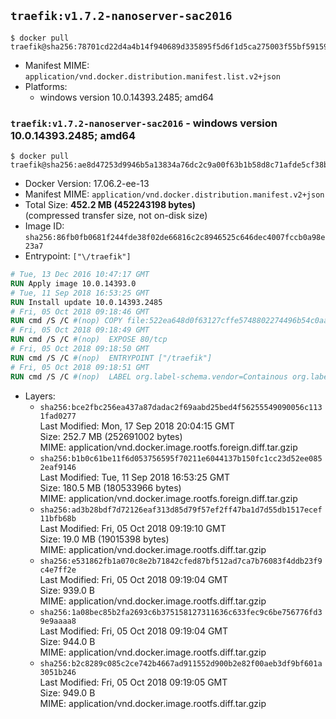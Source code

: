 ## `traefik:v1.7.2-nanoserver-sac2016`

```console
$ docker pull traefik@sha256:78701cd22d4a4b14f940689d335895f5d6f1d5ca275003f55bf59159b23a80eb
```

-	Manifest MIME: `application/vnd.docker.distribution.manifest.list.v2+json`
-	Platforms:
	-	windows version 10.0.14393.2485; amd64

### `traefik:v1.7.2-nanoserver-sac2016` - windows version 10.0.14393.2485; amd64

```console
$ docker pull traefik@sha256:ae8d47253d9946b5a13834a76dc2c9a00f63b1b58d8c71afde5cf38b5e2110d0
```

-	Docker Version: 17.06.2-ee-13
-	Manifest MIME: `application/vnd.docker.distribution.manifest.v2+json`
-	Total Size: **452.2 MB (452243198 bytes)**  
	(compressed transfer size, not on-disk size)
-	Image ID: `sha256:86fb0fb0681f244fde38f02de66816c2c8946525c646dec4007fccb0a98e23a7`
-	Entrypoint: `["\/traefik"]`

```dockerfile
# Tue, 13 Dec 2016 10:47:17 GMT
RUN Apply image 10.0.14393.0
# Tue, 11 Sep 2018 16:53:25 GMT
RUN Install update 10.0.14393.2485
# Fri, 05 Oct 2018 09:18:46 GMT
RUN cmd /S /C #(nop) COPY file:522ea648d0f63127cffe5748802274496b54c0aababd7481b6e088cc8d917df3 in \traefik.exe 
# Fri, 05 Oct 2018 09:18:49 GMT
RUN cmd /S /C #(nop)  EXPOSE 80/tcp
# Fri, 05 Oct 2018 09:18:50 GMT
RUN cmd /S /C #(nop)  ENTRYPOINT ["/traefik"]
# Fri, 05 Oct 2018 09:18:51 GMT
RUN cmd /S /C #(nop)  LABEL org.label-schema.vendor=Containous org.label-schema.url=https://traefik.io org.label-schema.name=Traefik org.label-schema.description=A modern reverse-proxy org.label-schema.version=v1.7.2 org.label-schema.docker.schema-version=1.0
```

-	Layers:
	-	`sha256:bce2fbc256ea437a87dadac2f69aabd25bed4f56255549090056c1131fad0277`  
		Last Modified: Mon, 17 Sep 2018 20:04:15 GMT  
		Size: 252.7 MB (252691002 bytes)  
		MIME: application/vnd.docker.image.rootfs.foreign.diff.tar.gzip
	-	`sha256:b1b0c61be11f6d053756595f70211e6044137b150fc1cc23d52ee0852eaf9146`  
		Last Modified: Tue, 11 Sep 2018 16:53:25 GMT  
		Size: 180.5 MB (180533966 bytes)  
		MIME: application/vnd.docker.image.rootfs.foreign.diff.tar.gzip
	-	`sha256:ad3b28bdf7d72126eaf313d85d79f57ef2ff47ba1d7d55db1517ecef11bfb68b`  
		Last Modified: Fri, 05 Oct 2018 09:19:10 GMT  
		Size: 19.0 MB (19015398 bytes)  
		MIME: application/vnd.docker.image.rootfs.diff.tar.gzip
	-	`sha256:e531862fb1a070c8e2b71842cfed87bf512ad7ca7b76083f4ddb23f9c4e7ff2e`  
		Last Modified: Fri, 05 Oct 2018 09:19:04 GMT  
		Size: 939.0 B  
		MIME: application/vnd.docker.image.rootfs.diff.tar.gzip
	-	`sha256:1a08bec85b2fa2693c6b375158127311636c633fec9c6be756776fd39e9aaaa8`  
		Last Modified: Fri, 05 Oct 2018 09:19:04 GMT  
		Size: 944.0 B  
		MIME: application/vnd.docker.image.rootfs.diff.tar.gzip
	-	`sha256:b2c8289c085c2ce742b4667ad911552d900b2e82f00aeb3df9bf601a3051b246`  
		Last Modified: Fri, 05 Oct 2018 09:19:05 GMT  
		Size: 949.0 B  
		MIME: application/vnd.docker.image.rootfs.diff.tar.gzip
